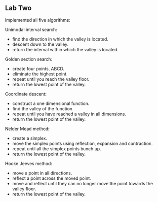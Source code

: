 ## Lab Two

Implemented all five algorithms:  

Unimodal interval search:  
*  find the direction in which the valley is located.
*  descent down to the valley.
*  return the interval within which the valley is located.

Golden section search:  
*  create four points, ABCD.
*  eliminate the highest point.
*  repeat until you reach the valley floor.
*  return the lowest point of the valley.

Coordinate descent:  
*  construct a one dimensional function.
*  find the valley of the function.
*  repeat until you have reached a valley in all dimensions.
*  return the lowest point of the valley.
  
Nelder Mead method:  
*  create a simplex.
*  move the simplex points using reflection, expansion and contraction.
*  repeat until all the simplex points bunch up.
*  return the lowest point of the valley.

Hooke Jeeves method:  
*  move a point in all directions.
*  reflect a point across the moved point.
*  move and reflect until they can no longer move the point towards the valley floor.
*  return the lowest point of the valley.
